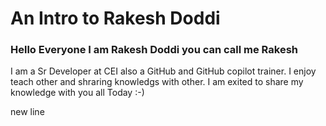 # An Intro to Rakesh Doddi

### Hello Everyone I am Rakesh Doddi you can call me Rakesh


I am a Sr Developer at CEI also a GitHub and GitHub copilot trainer. I enjoy teach other and shraring knowledgs with other. I am exited to share my knowledge with you all Today :-)


new line


